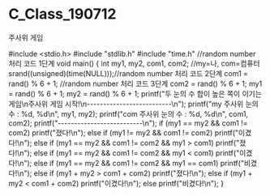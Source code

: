 # C_Class_190712
주사위 게임

#include <stdio.h>
#include "stdlib.h"
#include "time.h"		//random number 처리 코드 1단계
void main()
{
	int my1, my2, com1, com2; //my=나, com=컴퓨터 
	srand((unsigned)(time(NULL)));//random number 처리 코드 2단계
	com1 = rand() % 6 + 1;		  //random number 처리 코드 3단계
	com2 = rand() % 6 + 1;
	my1 = rand() % 6 + 1;
	my2 = rand() % 6 + 1;
	printf("두 눈의 수 합이 높은 쪽이 이기는 게임\n주사위 게임 시작!\n--------------------------\n");
	printf("my  주사위 눈의 수 : %d, %d\n", my1, my2);
	printf("com 주사위 눈의 수 : %d, %d\n", com1, com2);
	printf("--------------------------\n");
	if (my1 == my2 && com1 != com2) printf("졌다!\n");
	else if (my1 != my2 && com1 != com2) printf("이겼다!\n");
	else if (my1 == my2 && com1 != com2 && my1 > com1) printf("졌다!\n");
	else if (my1 == my2 && com1 != com2 && my1 < com1) printf("이겼다!\n");
	else if (my1 == my2 && com1 != com2 && my1 == com1) printf("비겼다!\n");
	else if (my1 + my2 > com1 + com2) printf("졌다!\n");
	else if (my1 + my2 < com1 + com2) printf("이겼다!\n");
	else printf("비겼다!\n");
}
